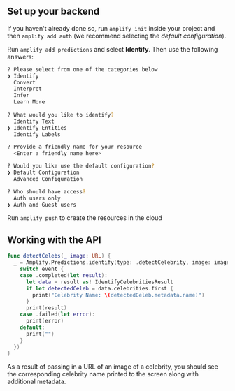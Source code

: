 ## Set up your backend

If you haven't already done so, run `amplify init` inside your project and then `amplify add auth` (we recommend selecting the *default configuration*).

Run `amplify add predictions` and select **Identify**. Then use the following answers:

```bash
? Please select from one of the categories below
❯ Identify
  Convert
  Interpret
  Infer
  Learn More
  
? What would you like to identify?
  Identify Text
❯ Identify Entities
  Identify Labels

? Provide a friendly name for your resource
  <Enter a friendly name here>

? Would you like use the default configuration?
❯ Default Configuration
  Advanced Configuration

? Who should have access?
  Auth users only
❯ Auth and Guest users

```
Run `amplify push` to create the resources in the cloud

## Working with the API

``` swift
func detectCelebs(_ image: URL) {
  _ = Amplify.Predictions.identify(type: .detectCelebrity, image: image, options: PredictionsIdentifyRequest.Options(), listener: { (event) in
    switch event {
    case .completed(let result):
      let data = result as! IdentifyCelebritiesResult
      if let detectedCeleb = data.celebrities.first {
        print("Celebrity Name: \(detectedCeleb.metadata.name)")
      }
      print(result)
    case .failed(let error):
      print(error)
    default:
      print("")
    }
  })
}
```
As a result of passing in a URL of an image of a celebrity, you should see the corresponding celebrity name printed to the screen along with additional metadata.
